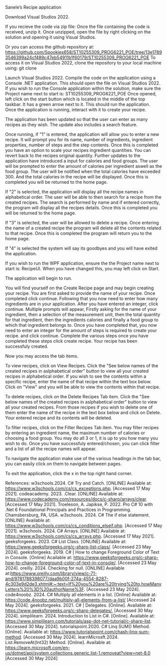 Sanele’s Recipe application

Download Visual Studios 2022.

If you recieve the code via zip file: Once the file containing the code is received, unzip it.
Once unzipped, open the file by right clicking on the solution and opening it using Visual Studios.

Or you can access the github repository at: https://github.com/Spookies658/ST10255309_PROG6221_POE/tree/13e17893546399a24cf489c47eb54911b1f60179/ST10255309_PROG6221_POE 
To access it on Visual Studios 2022, clone the repository to your local machine using: git clone

Launch Visual Studios 2022.
Compile the code on the application using a Console .NET application.
This should open the file on Visual Studios 2022.
If you wish to run the Console application within the solution, make sure the Project name next to start is: ST10255309_PROG6221_POE
Once opened, left click on the start button which is located in the middle of the top taskbar. It has a green arrow next to it.
This should run the application.
Once the application is running, interact with it to create your recipe.

The application has been updated so that the user can enter as many recipes as they wish. The update also includes a search feature.

Once running, if "1" is entered, the application will allow you to enter a new recipe. It will prompt you for its name, number of ingredients, ingredient properties, number of steps and the step contents.
Once this is completed you have an option to scale your recipes ingredient quantities. You can revert back to the recipes original quantity.
Further updates to the application have introduced a input for calories and food groups. The user will be prompted to enter the amount of calories per ingredient aswell as the food group. The user will be notified when the total calories have exceeded 300. And the total calories in the recipe will be displayed.
Once this is completed you will be returned to the home page.

If "2" is selected, the application will display all the recipe names in alphabetical order. The user will be able to then search for a recipe from the created recipes. The search is performed by name and if entered correctly, the program will display all the recipes details. Once this is completed you will be returned to the home page.

If "3" is selected, the user will be allowed to delete a recipe. Once entering the name of a created recipe the program will delete all the contents related to that recipe.
Once this is completed the program will return you to the home page.

If "4" is selected the system will say its goodbyes and you will have exited the application.

If you wish to run the WPF application, ensure the the Project name next to start is: RecipeUI.
When you have changed this, you may left click on Start.

The application will begin to run.

You will find yourself on the Create Recipe page and may begin creating your recipe.
You are first asked to provide the name of your recipe. Once completed click continue. Following that you now need to enter how many ingredients are in your application. After you have entered an integer, click continue.
Multiple prompts will appear, Firstly asking for the name of your ingredient, then a selection of the measurement unit, then the total quantity for that ingredient, then the ingredients calories and finally a food group to which that ingredient belongs to.
Once you have completed that, you now need to enter an integer for the amount of steps is required to create your recipe. and click continue. Complete the various steps once you have completed these steps click create recipe.
Your recipe has been successfuly created. 

Now you may access the tab items.

To view recipes, click on View Recipes. Click the "See below names of the created recipes in aslphabetical order" button to view all your created recipes in alphabetical order. If you wish to see the contents within a specific recipe, enter the name of that recipe within the text box below. Click on "View" and you will be able to view the contents within that recipe.

To delete recipes, click on the Delete Recipes Tab item. Click the "See below names of the created recipes in aslphabetical order" button to view all your created recipes. From those recipes if you wish to delete one of them enter the name of the recipe in the text box below and click on Delete. Your entered recipe and its contents will be deleted.

To filter recipes, click on the Filter Recipes Tab item. You may filter recipes by entering an ingredient name, the maximum number of calories or choosing a food group. You may do all 3 or 1, it is up to you how many you wish to do. Once you have successfuly entered/chosen, you can click filter and a list of all the recipe names will appear.

To navigate the application make use of the various headings in the tab bar, you can easily click on them to navigate between pages.

To exit the application, click the x in the top right hand corner.


References:
w3schools.2024. C# Try and Catch. [ONLINE] Available at: https://www.w3schools.com/cs/cs_exceptions.php. [Accessed 17 May 2021].
codeacademy. 2023. .Clear. [ONLINE] Available at: https://www.codecademy.com/resources/docs/c-sharp/arrays/clear. [Accessed 17 May 2021].
Troeleson, A. Japikse, P. 2022. Pro C# 10 with .Net 6 Foundational Principals and Practices in Programming. Chamsbersburg, PA, USA.
w3schools. 2024. C# The if else statement. [ONLINE] Available at: https://www.w3schools.com/cs/cs_conditions_elseif.php. [Accessed 17 May 2021].
w3schools. 2024. C# Arrays. [ONLINE] Available at: https://www.w3schools.com/cs/cs_arrays.php. [Accessed 17 May 2021].
geeksforgeeks. 2023. C# List Class. [ONLINE] Available at: https://www.geeksforgeeks.org/c-sharp-list-class/. [Accessed 23 May 2024].
geeksforgeeks. 2019. C# | How to change Foreground Color of Text in Console. [Online] Acailable at: https://www.geeksforgeeks.org/c-sharp-how-to-change-foreground-color-of-text-in-console/. [Accessed 23 May 2024].
oreilly. 2024. Checking for null. [ONLINE] Available at:https://www.oreilly.com/library/view/c-71-and/9781788398077/daa9b00f-274a-4554-8287-4c303e9d2de3.xhtml#:~:text=If%20you%20are%20trying%20to,howManyLetters%20%3D%20authorName%3F. [Accessed 23 May 2024].
code4noobz. 2024. C# Multiply all elements in a list. [Online] Available at: https://code.4noobz.net/multiply-all-elements-from-a-list/ [Accessed 24 May 2024].
geeksforgeeks. 2021. C# | Delegates. [Online]. Available at: https://www.geeksforgeeks.org/c-sharp-delegates/, [Accessed 30 May 2024].
simplilearn. 2024. Introduction to List in C#. [Online]. Available at: https://www.simplilearn.com/tutorials/asp-dot-net-tutorial/c-sharp-list. [Accessed 30 May 2024].
tutorialspoint.2020. C# Linq SUM() Method. [Online]. Available at: https://www.tutorialspoint.com/chash-linq-sum-method. [Accessed 30 May 2024].
learnMicrosft.2024. List<T>.RemoveAt(Int32) Method. [Online]. Available at: https://learn.microsoft.com/en-us/dotnet/api/system.collections.generic.list-1.removeat?view=net-8.0 [Accessed 30 May 2024]
